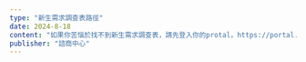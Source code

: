 ```yaml
---
type: "新生需求調查表路徑"
date: 2024-8-18
content: "如果你苦惱於找不到新生需求調查表，請先登入你的protal，https://portal.ncu.edu.tw/login，然後點選「學生服務」→「學生輔導服務」→「導師輔導資源」→「導生管理」→「問卷填寫」，就可以填寫新生需求調查表的問卷!"
publisher: "諮商中心"
---
```

